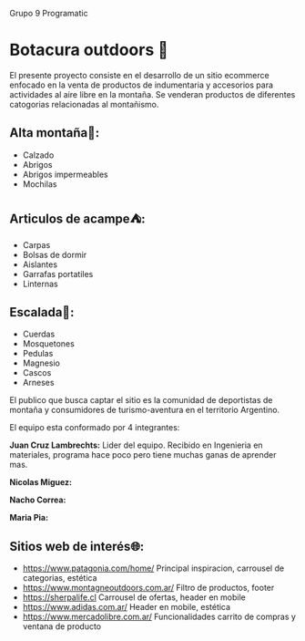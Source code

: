 Grupo 9 Programatic

# Botacura outdoors :mount_fuji:

El presente proyecto consiste en el desarrollo de un sitio ecommerce enfocado en la venta de productos de indumentaria y accesorios para actividades al aire libre en la montaña.
Se venderan productos de diferentes catogorias relacionadas al montañismo.

## Alta montaña:mount_fuji::
- Calzado
- Abrigos
- Abrigos impermeables
- Mochilas

## Articulos de acampe:tent::
- Carpas
- Bolsas de dormir
- Aislantes
- Garrafas portatiles
- Linternas

## Escalada:sunrise_over_mountains::
- Cuerdas
- Mosquetones
- Pedulas
- Magnesio
- Cascos
- Arneses

El publico que busca captar el sitio es la comunidad de deportistas de montaña y consumidores de turismo-aventura en el territorio Argentino.

El equipo esta conformado por 4 integrantes:

**Juan Cruz Lambrechts:** Lider del equipo. Recibido en Ingenieria en materiales, programa hace poco pero tiene muchas ganas de aprender mas.

**Nicolas Miguez:**

**Nacho Correa:**

**Maria Pia:**

## Sitios web de interés:globe_with_meridians::
- https://www.patagonia.com/home/ Principal inspiracion, carrousel de categorias, estética
- https://www.montagneoutdoors.com.ar/ Filtro de productos, footer
- https://sherpalife.cl Carrousel de ofertas, header en mobile
- https://www.adidas.com.ar/ Header en mobile, estética
- https://www.mercadolibre.com.ar/ Funcionalidades carrito de compras y ventana de producto
